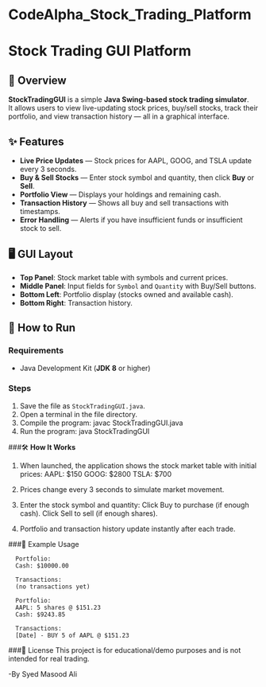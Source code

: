 # CodeAlpha_Stock_Trading_Platform

# Stock Trading GUI Platform

## 📌 Overview
**StockTradingGUI** is a simple **Java Swing-based stock trading simulator**.  
It allows users to view live-updating stock prices, buy/sell stocks, track their portfolio, and view transaction history — all in a graphical interface.

## ✨ Features
- **Live Price Updates** — Stock prices for AAPL, GOOG, and TSLA update every 3 seconds.
- **Buy & Sell Stocks** — Enter stock symbol and quantity, then click **Buy** or **Sell**.
- **Portfolio View** — Displays your holdings and remaining cash.
- **Transaction History** — Shows all buy and sell transactions with timestamps.
- **Error Handling** — Alerts if you have insufficient funds or insufficient stock to sell.

## 🖥️ GUI Layout
- **Top Panel**: Stock market table with symbols and current prices.
- **Middle Panel**: Input fields for `Symbol` and `Quantity` with Buy/Sell buttons.
- **Bottom Left**: Portfolio display (stocks owned and available cash).
- **Bottom Right**: Transaction history.

## 🚀 How to Run
### **Requirements**
- Java Development Kit (**JDK 8** or higher)

### **Steps**
1. Save the file as `StockTradingGUI.java`.
2. Open a terminal in the file directory.
3. Compile the program:
   javac StockTradingGUI.java
4. Run the program:
   java StockTradingGUI

###🛠️ **How It Works**

1. When launched, the application shows the stock market table with initial prices:
   AAPL: $150
   GOOG: $2800
   TSLA: $700

2. Prices change every 3 seconds to simulate market movement.

3. Enter the stock symbol and quantity:
   Click Buy to purchase (if enough cash).
   Click Sell to sell (if enough shares).

4. Portfolio and transaction history update instantly after each trade.

###📸 Example Usage
```Initial State
  Portfolio:
  Cash: $10000.00

  Transactions:
  (no transactions yet)
```

```After Buying 5 AAPL @ $151.23
  Portfolio:
  AAPL: 5 shares @ $151.23
  Cash: $9243.85

  Transactions:
  [Date] - BUY 5 of AAPL @ $151.23
```

###📄 License
This project is for educational/demo purposes and is not intended for real trading.

-By Syed Masood Ali


